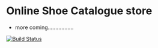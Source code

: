 # Online Shoe Catalogue store

- more coming.................

[![Build Status](https://travis-ci.com/sbuDiction/Online-Shoe-Catalogue.svg?branch=master)](https://travis-ci.com/sbuDiction/Online-Shoe-Catalogue)
